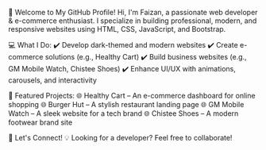 🚀 Welcome to My GitHub Profile!
Hi, I'm Faizan, a passionate web developer & e-commerce enthusiast. I specialize in building professional, modern, and responsive websites using HTML, CSS, JavaScript, and Bootstrap.

💻 What I Do:
✔️ Develop dark-themed and modern websites
✔️ Create e-commerce solutions (e.g., Healthy Cart)
✔️ Build business websites (e.g., GM Mobile Watch, Chistee Shoes)
✔️ Enhance UI/UX with animations, carousels, and interactivity

🔗 Featured Projects:
🌐 Healthy Cart – An e-commerce dashboard for online shopping
🌐 Burger Hut – A stylish restaurant landing page
🌐 GM Mobile Watch – A sleek website for a tech brand
🌐 Chistee Shoes – A modern footwear brand site

🚀 Let's Connect!
💡 Looking for a developer? Feel free to collaborate!
